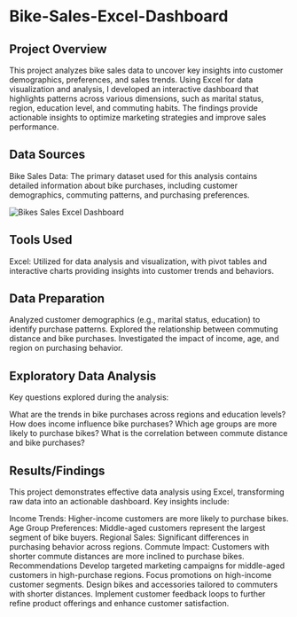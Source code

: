 # Bike-Sales-Excel-Dashboard

## Project Overview

This project analyzes bike sales data to uncover key insights into customer demographics, preferences, and sales trends. Using Excel for data visualization and analysis, I developed an interactive dashboard that highlights patterns across various dimensions, such as marital status, region, education level, and commuting habits. The findings provide actionable insights to optimize marketing strategies and improve sales performance.

## Data Sources

Bike Sales Data: The primary dataset used for this analysis contains detailed information about bike purchases, including customer demographics, commuting patterns, and purchasing preferences.

![Bikes Sales Excel Dashboard](https://github.com/user-attachments/assets/bbcbaf2c-c53b-48b8-8012-bee61b00883b)

## Tools Used 

Excel: Utilized for data analysis and visualization, with pivot tables and interactive charts providing insights into customer trends and behaviors.

## Data Preparation

Analyzed customer demographics (e.g., marital status, education) to identify purchase patterns.
Explored the relationship between commuting distance and bike purchases.
Investigated the impact of income, age, and region on purchasing behavior.

## Exploratory Data Analysis

Key questions explored during the analysis:

What are the trends in bike purchases across regions and education levels?
How does income influence bike purchases?
Which age groups are more likely to purchase bikes?
What is the correlation between commute distance and bike purchases?

## Results/Findings

This project demonstrates effective data analysis using Excel, transforming raw data into an actionable dashboard. Key insights include:

Income Trends: Higher-income customers are more likely to purchase bikes.
Age Group Preferences: Middle-aged customers represent the largest segment of bike buyers.
Regional Sales: Significant differences in purchasing behavior across regions.
Commute Impact: Customers with shorter commute distances are more inclined to purchase bikes.
Recommendations
Develop targeted marketing campaigns for middle-aged customers in high-purchase regions.
Focus promotions on high-income customer segments.
Design bikes and accessories tailored to commuters with shorter distances.
Implement customer feedback loops to further refine product offerings and enhance customer satisfaction.

